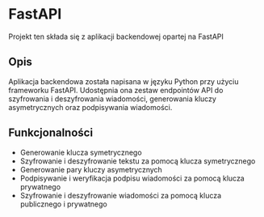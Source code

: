 # FastAPI 

Projekt ten składa się z aplikacji backendowej opartej na FastAPI

## Opis

Aplikacja backendowa została napisana w języku Python przy użyciu frameworku FastAPI. Udostępnia ona zestaw endpointów API do szyfrowania i deszyfrowania wiadomości, generowania kluczy asymetrycznych oraz podpisywania wiadomości.

## Funkcjonalności

- Generowanie klucza symetrycznego
- Szyfrowanie i deszyfrowanie tekstu za pomocą klucza symetrycznego
- Generowanie pary kluczy asymetrycznych
- Podpisywanie i weryfikacja podpisu wiadomości za pomocą klucza prywatnego
- Szyfrowanie i deszyfrowanie wiadomości za pomocą klucza publicznego i prywatnego

